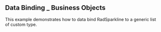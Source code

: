 ## Data Binding _ Business Objects
This example demonstrates how to data bind RadSparkline to a generic list of custom type.